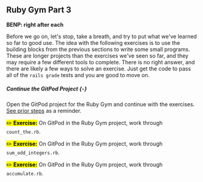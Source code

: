 ## Ruby Gym Part 3

**BENP: right after each**

Before we go on, let's stop, take a breath, and try to put what we've learned so far to good use. The idea with the following exercises is to use the building blocks from the previous sections to write some small programs. These are longer projects than the exercises we've seen so far, and they may require a few different tools to complete. There is no right answer, and there are likely a few ways to solve an exercise. Just get the code to pass all of the `rails grade` tests and you are good to move on.

##### Continue the GitPod Project {-}

Open the GitPod project for the Ruby Gym and continue with the exercises. [See prior steps](#start-gitpod-project) as a reminder.

<mark>✏️ **Exercise:**</mark> On GitPod in the Ruby Gym project, work through `count_the.rb`.

<mark>✏️ **Exercise:**</mark> On GitPod in the Ruby Gym project, work through `sum_odd_integers.rb`.

<mark>✏️ **Exercise:**</mark> On GitPod in the Ruby Gym project, work through `accumulate.rb`.
